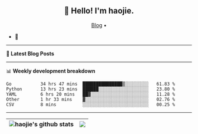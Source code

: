 <h2 align="center">👋 Hello! I'm haojie.</h2>
<p align="center">
  <a href="https://aoyouer.com">Blog</a> •
</p>


- 🔭 


-------

**📝 Latest Blog Posts**


-------

📊 **Weekly development breakdown**
<!--START_SECTION:waka-->

```text
Go           34 hrs 47 mins  ███████████████▒░░░░░░░░░   61.83 %
Python       13 hrs 23 mins  ██████░░░░░░░░░░░░░░░░░░░   23.80 %
YAML         6 hrs 20 mins   ██▓░░░░░░░░░░░░░░░░░░░░░░   11.28 %
Other        1 hr 33 mins    ▓░░░░░░░░░░░░░░░░░░░░░░░░   02.76 %
CSV          8 mins          ░░░░░░░░░░░░░░░░░░░░░░░░░   00.25 %
```

<!--END_SECTION:waka-->

-------



| <img align="center" src="https://github-readme-stats.vercel.app/api?username=haojie06&show_icons=true&theme=graywhite&show_icons=true&count_private=true&include_all_commits=true&hide_border=true" alt="haojie's github stats" /> | <img align="center" src="https://github-readme-stats.vercel.app/api/top-langs/?username=haojie06&layout=compact&theme=graywhite&hide_border=true&hide=css,html" /> |
| ------------- | ------------- |


